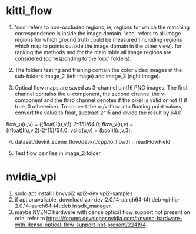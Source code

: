 # kitti_flow

1) 'noc' refers to non-occluded regions, ie, regions for which the matching correspondence is inside the image domain. 'occ' refers to all image regions for which ground truth could be measured (including regions which map to points outside the image domain in the other view). for ranking the methods and for the main table all image regions are considered (corresponding to the 'occ' folders).

2) The folders testing and training contain the color video images in the sub-folders image_2 (left image) and image_3 (right image).

3) Optical flow maps are saved as 3-channel uint16 PNG images: The first channel
contains the u-component, the second channel the v-component and the third
channel denotes if the pixel is valid or not (1 if true, 0 otherwise). To convert
the u-/v-flow into floating point values, convert the value to float, subtract
2^15 and divide the result by 64.0:

flow_u(u,v) = ((float)I(u,v,1)-2^15)/64.0;
flow_v(u,v) = ((float)I(u,v,2)-2^15)/64.0;
valid(u,v)  = (bool)I(u,v,3);

4) dataset/devkit_scene_flow/devkit/cpp/io_flow.h :: readFlowField

5) Test flow pair lies in image_2 folder

# nvidia_vpi
1) sudo apt install libnvvpi2 vpi2-dev vpi2-samples
2) if apt unavaliable, download vpi-dev-2.0.14-aarch64-l4t.deb vpi-lib-2.0.14-aarch64-l4t.deb in sdk_manager.
3) maybe NVENC hardware with dense optical flow support not present on orin,  refer to https://forums.developer.nvidia.com/t/nvenc-hardware-with-dense-optical-flow-support-not-present/224194